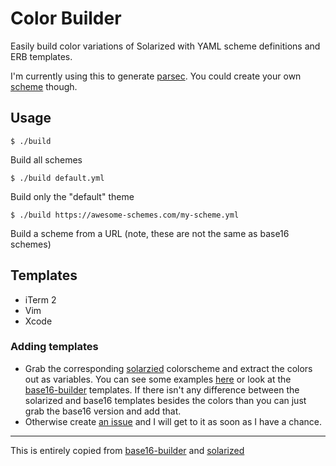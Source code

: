 # Color Builder
Easily build color variations of Solarized with YAML scheme definitions and ERB templates.

I'm currently using this to generate
[parsec](https://github.com/Keithbsmiley/parsec). You could create your
own
[scheme](https://github.com/Keithbsmiley/color-builder/blob/master/schemes/parsec.yml)
though.

## Usage
    $ ./build
Build all schemes

    $ ./build default.yml
Build only the "default" theme

    $ ./build https://awesome-schemes.com/my-scheme.yml
Build a scheme from a URL (note, these are not the same as base16
schemes)

## Templates
- iTerm 2
- Vim
- Xcode


### Adding templates

- Grab the corresponding
  [solarzied](https://github.com/altercation/solarized) colorscheme and
  extract the colors out as variables. You can see some examples
  [here](https://github.com/Keithbsmiley/color-builder/tree/master/templates)
  or look at the
  [base16-builder](https://github.com/chriskempson/base16-builder/tree/master/templates)
  templates. If there isn't any difference between the solarized and
  base16 templates besides the colors than you can just grab the
  base16 version and add that.
- Otherwise create [an
  issue](https://github.com/Keithbsmiley/color-builder/issues) and I
  will get to it as soon as I have a chance.

---

This is entirely copied from
[base16-builder](https://github.com/chriskempson/base16-builder) and
[solarized](https://github.com/altercation/solarized)
